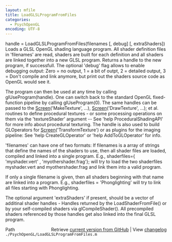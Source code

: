 ```yaml
---
layout: mfile
title: LoadGLSLProgramFromFiles
categories:
  - PsychOpenGL
encoding: UTF-8
---
```


handle = LoadGLSLProgramFromFiles\(filenames \[, debug\] \[, extraShaders\]\)
Loads a GLSL OpenGL shading language program. All shader definition files in
'filenames' are read, shaders are built for each definition and all
shaders are linked together into a new GLSL program. Returns a handle to
the new program, if successfull. The optional 'debug' flag allows to enable
debugging output: Zero = no output, 1 = a bit of outpt, 2 = detailed
output, 3 = Don't compile and link anymore, but print out the shaders
source code as OpenGL would see it.

The program can then be used at any time by calling glUseProgram\(handle\). One
can switch back to the standard OpenGL fixed-function pipeline by calling
glUseProgram\(0\). The same handles can be passed to the
[Screen](/docs/Screen)\('MakeTexture', ...\), [Screen](/docs/Screen)\('DrawTexture', ...\); et al. routines
to define procedural textures - or some processing operations on them
via the  'textureShader' argument -- See 'help ProceduralShadingAPI' for
more info about procedural texturing. The handle is also used to build
GLOperators for [Screen](/docs/Screen)\('TransformTexture'\) or as plugins for the imaging
pipeline: See 'help CreateGLOperator' or 'help AddToGLOperator' for info.

'filenames' can have one of two formats: If filenames is a array of
strings that define the names of the shaders to use, then all shader
files are loaded, compiled and linked into a single program. E.g.,
shaderfiles=\{ 'myshader.vert' , 'myothershader.frag'\}; will try to load
the two shaderfiles myshader.vert and myothershader.frag and link them
into a valid program.

If only a single filename is given, then all shaders beginning with that
name are linked into a program. E.g., shaderfiles = 'Phonglighting' will
try to link all files starting with Phonglighting.

The optional argument 'extraShaders' if present, should be a vector of
additinal shader handles - Handles returned by the LoadShaderFromFile\(\)
or by your self-compiled shaders via glCompileShader\(\). All precompiled
shaders referenced by those handles get also linked into the final GLSL
program.


<div class="code_header" style="text-align:right;">
  <span style="float:left;">Path&nbsp;&nbsp;</span> <span class="counter">Retrieve <a href=
  "https://raw.github.com/Psychtoolbox-3/Psychtoolbox-3/beta/./PsychOpenGL/LoadGLSLProgramFromFiles.m">current version from GitHub</a> | View <a href=
  "https://github.com/Psychtoolbox-3/Psychtoolbox-3/commits/beta/./PsychOpenGL/LoadGLSLProgramFromFiles.m">changelog</a></span>
</div>
<div class="code">
  <code>./PsychOpenGL/LoadGLSLProgramFromFiles.m</code>
</div>
